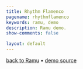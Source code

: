 ```yaml
---
title: Rhythm Flamenco
pagename: rhythmflamenco
keywords: ramu, demo
description: Ramu demo.
show-comments: false

layout: default
---
```

[back to Ramu](../) &#8226; [demo source](https://github.com/HermesPasser/Ramu/tree/master/demos/rhythmflamenco)   

<script type="text/javascript" src="../ramu-0.7b.js"></script>
<script type="text/javascript" src="game.js"></script>
<script>
	blockScroll();
	window.onload = addCanvasOnMain;
</script>
